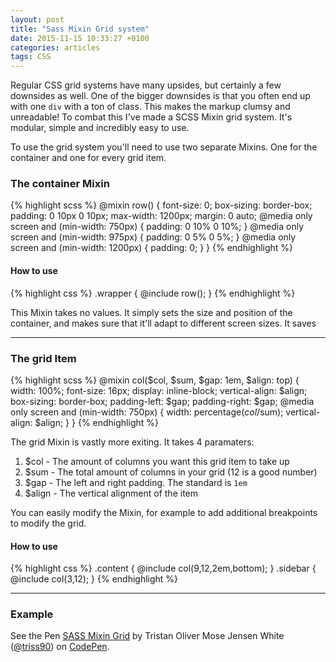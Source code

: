 ```yaml
---
layout: post
title: "Sass Mixin Grid system"
date: 2015-11-15 10:33:27 +0100
categories: articles
tags: CSS
---
```


Regular CSS grid systems have many upsides, but certainly a few downsides as well. One of the bigger downsides is that you often end up with one <code>div</code> with a ton of class. This makes the markup clumsy and unreadable! To combat this I've made a SCSS Mixin grid system. It's modular, simple and incredibly easy to use.

To use the grid system you'll need to use two separate Mixins. One for the container and one for every grid item.

### The container Mixin
{% highlight scss %}
@mixin row() {
  font-size: 0;
  box-sizing: border-box;
  padding: 0 10px 0 10px;
  max-width: 1200px;
  margin: 0 auto;
  @media only screen and (min-width: 750px) {
    padding: 0 10% 0 10%;
  }
  @media only screen and (min-width: 975px) {
    padding: 0 5% 0 5%;
  }
  @media only screen and (min-width: 1200px) {
    padding: 0;
  }
}
{% endhighlight %}

#### How to use
{% highlight css %}
.wrapper {
  @include row();
}
{% endhighlight %}

This Mixin takes no values. It simply sets the size and position of the container, and makes sure that it'll adapt to different screen sizes. It saves

<hr>

### The grid Item
{% highlight scss %}
@mixin col($col, $sum, $gap: 1em, $align: top) {
  width: 100%;
  font-size: 16px;
  display: inline-block;
  vertical-align: $align;
  box-sizing: border-box;
  padding-left: $gap;
  padding-right: $gap;
  @media only screen and (min-width: 750px) {
    width: percentage($col/$sum);
    vertical-align: $align;
  }
}
{% endhighlight %}

The grid Mixin is vastly more exiting. It takes 4 paramaters:
<ol>
   <li>$col - The amount of columns you want this grid item to take up</li>
   <li>$sum - The total amount of columns in your grid (12 is a good number)</li>
   <li>$gap - The left and right padding. The standard is <code>1em</code></li>
   <li>$align - The vertical alignment of the item</li>
</ol>

You can easily modify the Mixin, for example to add additional breakpoints to modify the grid.

#### How to use
{% highlight css %}
.content {
 @include col(9,12,2em,bottom);
}
.sidebar {
 @include col(3,12);
}
{% endhighlight %}

<hr>

### Example
<p data-height="450" data-theme-id="16012" data-slug-hash="LpozKX" data-default-tab="result" data-user="triss90" class='codepen'>See the Pen <a href='http://codepen.io/triss90/pen/LpozKX/'>SASS Mixin Grid</a> by Tristan Oliver Mose Jensen White (<a href='http://codepen.io/triss90'>@triss90</a>) on <a href='http://codepen.io'>CodePen</a>.</p>
<script async src="//assets.codepen.io/assets/embed/ei.js"></script>
